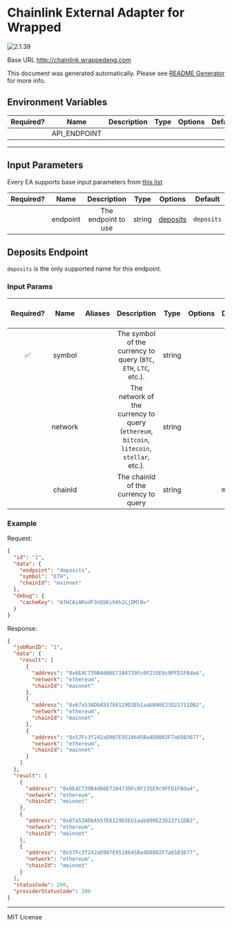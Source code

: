 # Chainlink External Adapter for Wrapped

![2.1.39](https://img.shields.io/github/package-json/v/smartcontractkit/external-adapters-js?filename=packages/sources/wrapped/package.json)

Base URL http://chainlink.wrappedeng.com

This document was generated automatically. Please see [README Generator](../../scripts#readme-generator) for more info.

## Environment Variables

| Required? |     Name     | Description | Type | Options | Default |
| :-------: | :----------: | :---------: | :--: | :-----: | :-----: |
|           | API_ENDPOINT |             |      |         |         |

---

## Input Parameters

Every EA supports base input parameters from [this list](../../core/bootstrap#base-input-parameters)

| Required? |   Name   |     Description     |  Type  |            Options             |  Default   |
| :-------: | :------: | :-----------------: | :----: | :----------------------------: | :--------: |
|           | endpoint | The endpoint to use | string | [deposits](#deposits-endpoint) | `deposits` |

## Deposits Endpoint

`deposits` is the only supported name for this endpoint.

### Input Params

| Required? |  Name   | Aliases |                                        Description                                         |  Type  | Options |  Default  | Depends On | Not Valid With |
| :-------: | :-----: | :-----: | :----------------------------------------------------------------------------------------: | :----: | :-----: | :-------: | :--------: | :------------: |
|    ✅     | symbol  |         |              The symbol of the currency to query (`BTC`, `ETH`, `LTC`, etc.).              | string |         |           |            |                |
|           | network |         | The network of the currency to query (`ethereum`, `bitcoin`, `litecoin`, `stellar`, etc.). | string |         |           |            |                |
|           | chainId |         |                            The chainId of the currency to query                            | string |         | `mainnet` |            |                |

### Example

Request:

```json
{
  "id": "1",
  "data": {
    "endpoint": "deposits",
    "symbol": "ETH",
    "chainId": "mainnet"
  },
  "debug": {
    "cacheKey": "AfHCAiARodF3nQSKihXh2LjDMl0="
  }
}
```

Response:

```json
{
  "jobRunID": "1",
  "data": {
    "result": [
      {
        "address": "0x6E4C739B4d66E7104739Fc0F235E9c9FFD1F8da4",
        "network": "ethereum",
        "chainId": "mainnet"
      },
      {
        "address": "0x67a53ADbA557E6129D3Eb1aab090E23D22711DB2",
        "network": "ethereum",
        "chainId": "mainnet"
      },
      {
        "address": "0x57Fc3f242aD907E9518645Ba4D0802F7a65B3677",
        "network": "ethereum",
        "chainId": "mainnet"
      }
    ]
  },
  "result": [
    {
      "address": "0x6E4C739B4d66E7104739Fc0F235E9c9FFD1F8da4",
      "network": "ethereum",
      "chainId": "mainnet"
    },
    {
      "address": "0x67a53ADbA557E6129D3Eb1aab090E23D22711DB2",
      "network": "ethereum",
      "chainId": "mainnet"
    },
    {
      "address": "0x57Fc3f242aD907E9518645Ba4D0802F7a65B3677",
      "network": "ethereum",
      "chainId": "mainnet"
    }
  ],
  "statusCode": 200,
  "providerStatusCode": 200
}
```

---

MIT License
